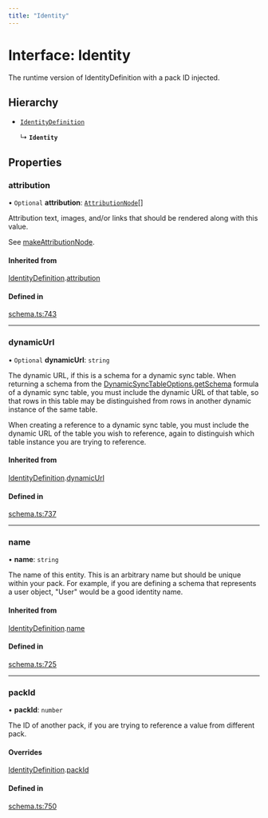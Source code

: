 ```yaml
---
title: "Identity"
---
```

# Interface: Identity

The runtime version of IdentityDefinition with a pack ID injected.

## Hierarchy

- [`IdentityDefinition`](IdentityDefinition.md)

  ↳ **`Identity`**

## Properties

### attribution

• `Optional` **attribution**: [`AttributionNode`](../types/AttributionNode.md)[]

Attribution text, images, and/or links that should be rendered along with this value.

See [makeAttributionNode](../functions/makeAttributionNode.md).

#### Inherited from

[IdentityDefinition](IdentityDefinition.md).[attribution](IdentityDefinition.md#attribution)

#### Defined in

[schema.ts:743](https://github.com/coda/packs-sdk/blob/main/schema.ts#L743)

___

### dynamicUrl

• `Optional` **dynamicUrl**: `string`

The dynamic URL, if this is a schema for a dynamic sync table. When returning a schema from the
[DynamicSyncTableOptions.getSchema](DynamicSyncTableOptions.md#getschema) formula of a dynamic sync table, you must include
the dynamic URL of that table, so that rows
in this table may be distinguished from rows in another dynamic instance of the same table.

When creating a reference to a dynamic sync table, you must include the dynamic URL of the table
you wish to reference, again to distinguish which table instance you are trying to reference.

#### Inherited from

[IdentityDefinition](IdentityDefinition.md).[dynamicUrl](IdentityDefinition.md#dynamicurl)

#### Defined in

[schema.ts:737](https://github.com/coda/packs-sdk/blob/main/schema.ts#L737)

___

### name

• **name**: `string`

The name of this entity. This is an arbitrary name but should be unique within your pack.
For example, if you are defining a schema that represents a user object, "User" would be a good identity name.

#### Inherited from

[IdentityDefinition](IdentityDefinition.md).[name](IdentityDefinition.md#name)

#### Defined in

[schema.ts:725](https://github.com/coda/packs-sdk/blob/main/schema.ts#L725)

___

### packId

• **packId**: `number`

The ID of another pack, if you are trying to reference a value from different pack.

#### Overrides

[IdentityDefinition](IdentityDefinition.md).[packId](IdentityDefinition.md#packid)

#### Defined in

[schema.ts:750](https://github.com/coda/packs-sdk/blob/main/schema.ts#L750)
